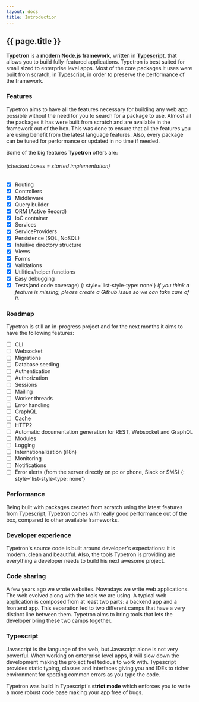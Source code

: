```yaml
---
layout: docs
title: Introduction
---
```


## {{ page.title }}

**Typetron** is a **modern Node.js framework**, written in [**Typescript**](http://www.typescriptlang.org/), that allows you to build 
fully-featured applications. Typetron is best suited for small sized to enterprise level apps.
Most of the core packages it uses were built from scratch, in [Typescript](http://www.typescriptlang.org/),
in order to preserve the performance of the framework. 
 

### Features
Typetron aims to have all the features necessary for building any web app possible without the need for you
to search for a package to use. Almost all the packages it has were built from scratch and are available
in the framework out of the box. 
This was done to ensure that all the features you are using benefit from the latest language features. 
Also, every package can be tuned for performance or updated in no time if needed.

Some of the big features **Typetron** offers are:

###### _(checked boxes = started implementation)_
* [x] Routing
* [x] Controllers
* [x] Middleware
* [x] Query builder
* [x] ORM (Active Record)
* [x] IoC container
* [x] Services
* [x] ServiceProviders
* [x] Persistence (SQL, NoSQL)
* [x] Intuitive directory structure
* [x] Views
* [x] Forms
* [x] Validations
* [x] Utilities/helper functions
* [x] Easy debugging
* [x] Tests(and code coverage)
{: style='list-style-type: none'}
_If you think a feature is missing, please create a Github issue so  we can take care of it._

### Roadmap
Typetron is still an in-progress project and for the next months it aims to have the following features:
* [ ] CLI
* [ ] Websocket
* [ ] Migrations
* [ ] Database seeding
* [ ] Authentication
* [ ] Authorization
* [ ] Sessions
* [ ] Mailing
* [ ] Worker threads
* [ ] Error handling
* [ ] GraphQL
* [ ] Cache
* [ ] HTTP2
* [ ] Automatic documentation generation for REST, Websocket and GraphQL
* [ ] Modules
* [ ] Logging
* [ ] Internationalization (i18n)
* [ ] Monitoring
* [ ] Notifications
* [ ] Error alerts (from the server directly on pc or phone, Slack or SMS)
{: style='list-style-type: none'}

### Performance
Being built with packages created from scratch using the latest features from Typescript, Typetron 
comes with really good performance out of the box, compared to other available frameworks.

### Developer experience
Typetron's source code is built around developer's expectations: it is modern, clean and beautiful.
Also, the tools Typetron is providing are everything a developer needs to build his next awesome project.

### Code sharing
A few years ago we wrote websites. Nowadays we write web applications. The web evolved along with the tools
we are using. A typical web application is composed from at least two parts: a backend app and a frontend app.
This separation led to two different camps that have a very distinct line between them. Typetron aims to 
bring tools that lets the developer bring these two camps together.    

### Typescript
Javascript is the language of the web, but Javascript alone is not very powerful. When working on enterprise
level apps, it will slow down the development making the project feel tedious to work with. Typescript
provides static typing, classes and interfaces giving you and IDEs to richer environment
for spotting common errors as you type the code. 

Typetron was build in Typescript's **strict mode** which enforces you to write a more robust
code base making your app free of bugs.
